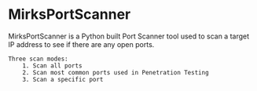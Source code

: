 # MirksPortScanner

MirksPortScanner is a Python built Port Scanner tool used to scan a target IP address to see if there are any open ports. 

    Three scan modes:
        1. Scan all ports
        2. Scan most common ports used in Penetration Testing
        3. Scan a specific port
